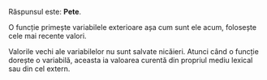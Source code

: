 Răspunsul este: **Pete**.

O funcție primește variabilele exterioare așa cum sunt ele acum, folosește cele mai recente valori.

Valorile vechi ale variabilelor nu sunt salvate nicăieri. Atunci când o funcție dorește o variabilă, aceasta ia valoarea curentă din propriul mediu lexical sau din cel extern.
